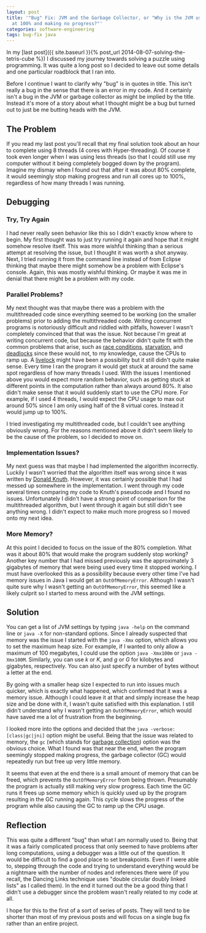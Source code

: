 ```yaml
---
layout: post
title: '"Bug" Fix: JVM and the Garbage Collector, or "Why is the JVM using all cores
  at 100% and making no progress?"'
categories: software-engineering
tags: bug-fix java
---
```


In my [last post]({{ site.baseurl }}{% post_url 2014-08-07-solving-the-tetris-cube %}) I discussed my journey towards solving a puzzle using programming. It was quite a long post so I decided to leave out some details and one particular roadblock that I ran into.

Before I continue I want to clarify why "bug" is in quotes in title. This isn't really a bug in the sense that there is an error in my code. And it certainly isn't a bug in the JVM or garbage collector as might be implied by the title. Instead it's more of a story about what I thought might be a bug but turned out to just be me butting heads with the JVM.

## The Problem
If you read my last post you'll recall that my final solution took about an hour to complete using 8 threads (4 cores with Hyper-threading). Of course it took even longer when I was using less threads (so that I could still use my computer without it being completely bogged down by the program). Imagine my dismay when I found out that after it was about 80% complete, it would seemingly stop making progress and run all cores up to 100%, regardless of how many threads I was running.

## Debugging

### Try, Try Again
I had never really seen behavior like this so I didn't exactly know where to begin. My first thought was to just try running it again and hope that it might somehow resolve itself. This was more wishful thinking than a serious attempt at resolving the issue, but I thought it was worth a shot anyway. Next, I tried running it from the command line instead of from Eclipse thinking that maybe there might somehow be a problem with Eclipse's console. Again, this was mostly wishful thinking. Or maybe it was me in denial that there might be a problem with my code.

### Parallel Problems?
My next thought was that maybe there was a problem with the multithreaded code since everything seemed to be working (on the smaller problems) prior to adding the multithreaded code. Writing concurrent programs is notoriously difficult and riddled with pitfalls, however I wasn't completely convinced that that was the issue. Not because I'm great at writing concurrent code, but because the behavior didn't quite fit with the common problems that arise, such as [race conditions](http://en.wikipedia.org/wiki/Race_condition#Software), [starvation](http://en.wikipedia.org/wiki/Resource_starvation), and [deadlocks](http://en.wikipedia.org/wiki/Deadlock) since these would not, to my knowledge, cause the CPUs to ramp up. A [livelock](http://en.wikipedia.org/wiki/Deadlock#Livelock) might have been a possibility but it still didn't quite make sense. Every time I ran the program it would get stuck at around the same spot regardless of how many threads I used. With the issues I mentioned above you would expect more random behavior, such as getting stuck at different points in the computation rather than always around 80%. It also didn't make sense that it would suddenly start to use the CPU more. For example, if I used 4 threads, I would expect the CPU usage to max out around 50% since I am only using half of the 8 virtual cores. Instead it would jump up to 100%.

I tried investigating my multithreaded code, but I couldn't see anything obviously wrong. For the reasons mentioned above it didn't seem likely to be the cause of the problem, so I decided to move on.

### Implementation Issues?
My next guess was that maybe I had implemented the algorithm incorrectly. Luckily I wasn't worried that the algorithm itself was wrong since it was written by [Donald Knuth](http://en.wikipedia.org/wiki/Donald_Knuth). However, it was certainly possible that I had messed up somewhere in the implementation. I went through my code several times comparing my code to Knuth's pseudocode and I found no issues. Unfortunately I didn't have a strong point of comparison for the multithreaded algorithm, but I went through it again but still didn't see anything wrong. I didn't expect to make much more progress so I moved onto my next idea.

### More Memory?
At this point I decided to focus on the issue of the 80% completion. What was it about 80% that would make the program suddenly stop working? Another key number that I had missed previously was the approximately 3 gigabytes of memory that were being used every time it stopped working. I must have overlooked this as a possibility because every other time I've had memory issues in Java I would get an `OutOfMemoryError`. Although I wasn't quite sure why I wasn't getting an `OutOfMemoryError`, this seemed like a likely culprit so I started to mess around with the JVM settings.

## Solution
You can get a list of JVM settings by typing `java -help` on the command line or `java -X` for non-standard options. Since I already suspected that memory was the issue I started with the `java -Xmx` option, which allows you to set the maximum heap size. For example, if I wanted to only allow a maximum of 100 megabytes, I could use the option `java -Xmx100m` or `java -Xmx100M`. Similarly, you can use *k* or *K*, and *g* or *G* for kilobytes and gigabytes, respectively. You can also just specify a number of bytes without a letter at the end.

By going with a smaller heap size I expected to run into issues much quicker, which is exactly what happened, which confirmed that it was a memory issue. Although I could leave it at that and simply increase the heap size and be done with it, I wasn't quite satisfied with this explanation. I still didn't understand why I wasn't getting an `OutOfMemoryError`, which would have saved me a lot of frustration from the beginning.

I looked more into the options and decided that the `java -verbose:[class|gc|jni]` option might be useful. Being that the issue was related to memory, the `gc` (which stands for [garbage collection](http://en.wikipedia.org/wiki/Garbage_collection_%28computer_science%29)) option was the obvious choice. What I found was that near the end, when the program seemingly stopped making progress, the garbage collector (GC) would repeatedly run but free up very little memory.

It seems that even at the end there is a small amount of memory that can be freed, which prevents the `OutOfMemoryError` from being thrown. Presumably the program is actually still making very slow progress. Each time the GC runs it frees up some memory which is quickly used up by the program resulting in the GC running again. This cycle slows the progress of the program while also causing the GC to ramp up the CPU usage.

## Reflection
This was quite a different "bug" than what I am normally used to. Being that it was a fairly complicated process that only seemed to have problems after long computations, using a debugger was a little out of the question. It would be difficult to find a good place to set breakpoints. Even if I were able to, stepping through the code and trying to understand everything would be a nightmare with the number of nodes and references there were (if you recall, the Dancing Links technique uses "double circular doubly linked lists" as I called them). In the end it turned out the be a good thing that I didn't use a debugger since the problem wasn't really related to my code at all.

I hope for this to the first of a sort of series of posts. They will tend to be shorter than most of my previous posts and will focus on a single bug fix rather than an entire project.

